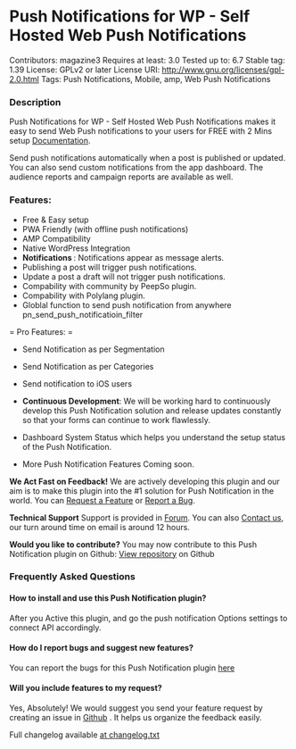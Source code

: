 # Push Notifications for WP - Self Hosted Web Push Notifications
Contributors: magazine3
Requires at least: 3.0
Tested up to: 6.7
Stable tag: 1.39
License: GPLv2 or later
License URI: http://www.gnu.org/licenses/gpl-2.0.html
Tags: Push Notifications, Mobile, amp, Web Push Notifications


### Description

Push Notifications for WP - Self Hosted Web Push Notifications makes it easy to send Web Push notifications to your users for FREE with 2 Mins setup [Documentation](https://pushnotifications.helpscoutdocs.com/). 

Send push notifications automatically when a post is published or updated. You can also send custom notifications from the app dashboard. The audience reports and campaign reports are available as well.

### Features:

* Free & Easy setup
* PWA Friendly (with offline push notifications)
* AMP Compatibility
* Native WordPress Integration
* <strong>Notifications </strong>: Notifications appear as message alerts.
* Publishing a post will trigger push notifications.
* Update a post a draft will not trigger push notifications.
* Compability with community by PeepSo plugin.
* Compability with Polylang plugin.
* Globlal function to send push notification from anywhere pn_send_push_notificatioin_filter

= Pro Features: =
* Send Notification as per Segmentation
* Send Notification as per Categories
* Send notification to iOS users

* <strong>Continuous Development</strong>: We will be working hard to continuously develop this Push Notification solution and release updates constantly so that your forms can continue to work flawlessly.
* Dashboard System Status which helps you understand the setup status of the Push Notification.
* More Push Notification Features Coming soon.

**We Act Fast on Feedback!**
We are actively developing this plugin and our aim is to make this plugin into the #1 solution for Push Notification in the world. You can [Request a Feature](https://github.com/ahmedkaludi/push-notification/issues) or [Report a Bug](http://pushnotifications.io/contact/).

**Technical Support**
Support is provided in [Forum](https://wordpress.org/support/plugin/push-notification). You can also [Contact us](http://pushnotifications.io/contact), our turn around time on email is around 12 hours. 

**Would you like to contribute?**
You may now contribute to this Push Notification plugin on Github: [View repository](https://github.com/ahmedkaludi/push-notification) on Github

### Frequently Asked Questions

#### How to install and use this Push Notification plugin?
After you Active this plugin, and go the push notification Options settings to connect API accordingly.  

#### How do I report bugs and suggest new features?
You can report the bugs for this Push Notification plugin [here](https://github.com/ahmedkaludi/push-notification/issues)

#### Will you include features to my request?

Yes, Absolutely! We would suggest you send your feature request by creating an issue in [Github](https://github.com/ahmedkaludi/push-notification/issues/new/) . It helps us organize the feedback easily.


Full changelog available [ at changelog.txt](https://plugins.svn.wordpress.org/push-notification/trunk/changelog.txt)
